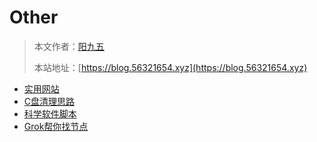 # Other

> 本文作者：[阳九五](https://github.com/CN-YoungYang)
>
> 本站地址：[https://blog.56321654.xyz](https://blog.56321654.xyz)

- [实用网站](./Articles/实用网站.md)
- [C盘清理思路](./Articles/C盘清理思路.md)
- [科学软件脚本](./Articles/科学软件脚本.md)
- [Grok帮你找节点](./Articles/Grok帮你找节点.md)
